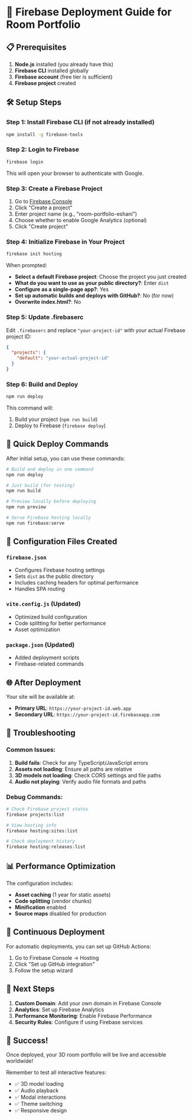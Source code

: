 # 🚀 Firebase Deployment Guide for Room Portfolio

## 📋 Prerequisites

1. **Node.js** installed (you already have this)
2. **Firebase CLI** installed globally
3. **Firebase account** (free tier is sufficient)
4. **Firebase project** created

## 🛠️ Setup Steps

### Step 1: Install Firebase CLI (if not already installed)
```bash
npm install -g firebase-tools
```

### Step 2: Login to Firebase
```bash
firebase login
```
This will open your browser to authenticate with Google.

### Step 3: Create a Firebase Project
1. Go to [Firebase Console](https://console.firebase.google.com/)
2. Click "Create a project"
3. Enter project name (e.g., "room-portfolio-eshani")
4. Choose whether to enable Google Analytics (optional)
5. Click "Create project"

### Step 4: Initialize Firebase in Your Project
```bash
firebase init hosting
```

When prompted:
- **Select a default Firebase project**: Choose the project you just created
- **What do you want to use as your public directory?**: Enter `dist`
- **Configure as a single-page app?**: Yes
- **Set up automatic builds and deploys with GitHub?**: No (for now)
- **Overwrite index.html?**: No

### Step 5: Update .firebaserc
Edit `.firebaserc` and replace `"your-project-id"` with your actual Firebase project ID:
```json
{
  "projects": {
    "default": "your-actual-project-id"
  }
}
```

### Step 6: Build and Deploy
```bash
npm run deploy
```

This command will:
1. Build your project (`npm run build`)
2. Deploy to Firebase (`firebase deploy`)

## 🎯 Quick Deploy Commands

After initial setup, you can use these commands:

```bash
# Build and deploy in one command
npm run deploy

# Just build (for testing)
npm run build

# Preview locally before deploying
npm run preview

# Serve Firebase hosting locally
npm run firebase:serve
```

## 🔧 Configuration Files Created

### `firebase.json`
- Configures Firebase hosting settings
- Sets `dist` as the public directory
- Includes caching headers for optimal performance
- Handles SPA routing

### `vite.config.js` (Updated)
- Optimized build configuration
- Code splitting for better performance
- Asset optimization

### `package.json` (Updated)
- Added deployment scripts
- Firebase-related commands

## 🌐 After Deployment

Your site will be available at:
- **Primary URL**: `https://your-project-id.web.app`
- **Secondary URL**: `https://your-project-id.firebaseapp.com`

## 🚨 Troubleshooting

### Common Issues:

1. **Build fails**: Check for any TypeScript/JavaScript errors
2. **Assets not loading**: Ensure all paths are relative
3. **3D models not loading**: Check CORS settings and file paths
4. **Audio not playing**: Verify audio file formats and paths

### Debug Commands:
```bash
# Check Firebase project status
firebase projects:list

# View hosting info
firebase hosting:sites:list

# Check deployment history
firebase hosting:releases:list
```

## 📊 Performance Optimization

The configuration includes:
- **Asset caching** (1 year for static assets)
- **Code splitting** (vendor chunks)
- **Minification** enabled
- **Source maps** disabled for production

## 🔄 Continuous Deployment

For automatic deployments, you can set up GitHub Actions:
1. Go to Firebase Console → Hosting
2. Click "Set up GitHub integration"
3. Follow the setup wizard

## 📝 Next Steps

1. **Custom Domain**: Add your own domain in Firebase Console
2. **Analytics**: Set up Firebase Analytics
3. **Performance Monitoring**: Enable Firebase Performance
4. **Security Rules**: Configure if using Firebase services

## 🎉 Success!

Once deployed, your 3D room portfolio will be live and accessible worldwide!

Remember to test all interactive features:
- ✅ 3D model loading
- ✅ Audio playback
- ✅ Modal interactions
- ✅ Theme switching
- ✅ Responsive design
